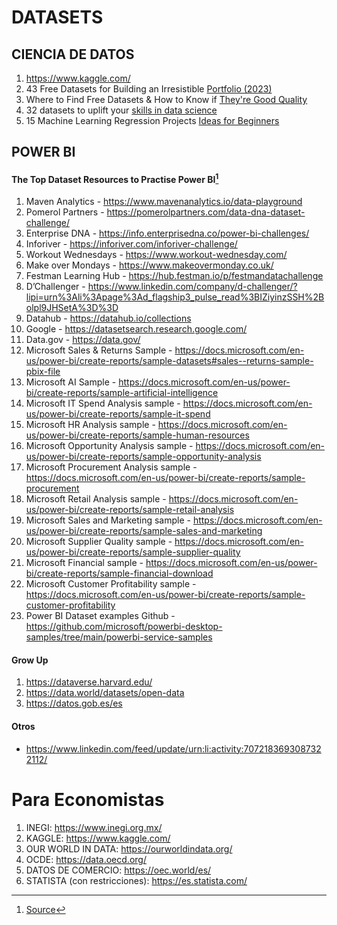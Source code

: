 # DATASETS

## CIENCIA DE DATOS 
1. https://www.kaggle.com/
2. 43 Free Datasets for Building an Irresistible [Portfolio (2023)](https://www.dataquest.io/blog/free-datasets-for-projects/)
3. Where to Find Free Datasets & How to Know if [They're Good Quality](https://chartio.com/learn/data-analytics/where-to-find-free-datasets/)
4. 32 datasets to uplift your [skills in data science](https://datasciencedojo.com/blog/datasets-data-science-skills/)
5. 15 Machine Learning Regression Projects [Ideas for Beginners](https://www.projectpro.io/article/machine-learning-regression-projects-ideas/501)




   
## POWER BI 

#### The Top Dataset Resources to Practise Power BI[^1]
1. Maven Analytics - https://www.mavenanalytics.io/data-playground
2. Pomerol Partners - https://pomerolpartners.com/data-dna-dataset-challenge/
3. Enterprise DNA - https://info.enterprisedna.co/power-bi-challenges/
4. Inforiver - https://inforiver.com/inforiver-challenge/
5. Workout Wednesdays - https://www.workout-wednesday.com/
6. Make over Mondays - https://www.makeovermonday.co.uk/
7. Festman Learning Hub - https://hub.festman.io/p/festmandatachallenge
8. D’Challenger - https://www.linkedin.com/company/d-challenger/?lipi=urn%3Ali%3Apage%3Ad_flagship3_pulse_read%3BIZiyinzSSH%2Bolpl9JHSetA%3D%3D
9. Datahub - https://datahub.io/collections
10. Google - https://datasetsearch.research.google.com/
11. Data.gov - https://data.gov/
12. Microsoft Sales & Returns Sample - https://docs.microsoft.com/en-us/power-bi/create-reports/sample-datasets#sales--returns-sample-pbix-file
13. Microsoft AI Sample - https://docs.microsoft.com/en-us/power-bi/create-reports/sample-artificial-intelligence
14. Microsoft IT Spend Analysis sample - https://docs.microsoft.com/en-us/power-bi/create-reports/sample-it-spend
15. Microsoft HR Analysis sample - https://docs.microsoft.com/en-us/power-bi/create-reports/sample-human-resources
16. Microsoft Opportunity Analysis sample - https://docs.microsoft.com/en-us/power-bi/create-reports/sample-opportunity-analysis
17. Microsoft Procurement Analysis sample - https://docs.microsoft.com/en-us/power-bi/create-reports/sample-procurement
18. Microsoft Retail Analysis sample - https://docs.microsoft.com/en-us/power-bi/create-reports/sample-retail-analysis
19. Microsoft Sales and Marketing sample - https://docs.microsoft.com/en-us/power-bi/create-reports/sample-sales-and-marketing
20. Microsoft Supplier Quality sample - https://docs.microsoft.com/en-us/power-bi/create-reports/sample-supplier-quality
21. Microsoft Financial sample - https://docs.microsoft.com/en-us/power-bi/create-reports/sample-financial-download
22. Microsoft Customer Profitability sample - https://docs.microsoft.com/en-us/power-bi/create-reports/sample-customer-profitability
23. Power BI Dataset examples Github - https://github.com/microsoft/powerbi-desktop-samples/tree/main/powerbi-service-samples

#### Grow Up
1. https://dataverse.harvard.edu/
2. https://data.world/datasets/open-data
3. https://datos.gob.es/es

#### Otros
- https://www.linkedin.com/feed/update/urn:li:activity:7072183693087322112/ 
# Para Economistas
1. INEGI: https://www.inegi.org.mx/
2. KAGGLE: https://www.kaggle.com/
3. OUR WORLD IN DATA: https://ourworldindata.org/
4. OCDE: https://data.oecd.org/
5. DATOS DE COMERCIO: https://oec.world/es/
6. STATISTA (con restricciones): https://es.statista.com/
    
[^1]:[Source](https://www.linkedin.com/pulse/top-dataset-resources-practise-power-bi-arno-wakfer/?trackingId=g%2FCtmwFiTPaoXMwYnF8Ckg%3D%3D)


